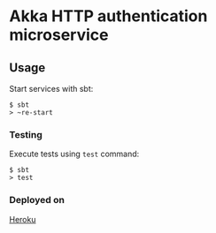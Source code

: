 # Akka HTTP authentication microservice

## Usage

Start services with sbt:

```
$ sbt
> ~re-start
```

### Testing

Execute tests using `test` command:

```
$ sbt
> test
```

### Deployed on
[Heroku](https://my-auth-service.herokuapp.com/)
